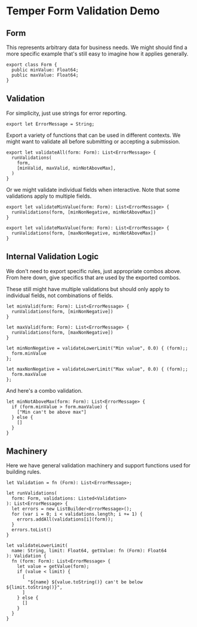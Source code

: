 # Temper Form Validation Demo

## Form

This represents arbitrary data for business needs. We might should find a more
specific example that's still easy to imagine how it applies generally.

    export class Form {
      public minValue: Float64;
      public maxValue: Float64;
    }

## Validation

For simplicity, just use strings for error reporting.

    export let ErrorMessage = String;

Export a variety of functions that can be used in different contexts. We might
want to validate all before submitting or accepting a submission.

    export let validateAll(form: Form): List<ErrorMessage> {
      runValidations(
        form,
        [minValid, maxValid, minNotAboveMax],
      )
    }

Or we might validate individual fields when interactive. Note that some
validations apply to multiple fields.

    export let validateMinValue(form: Form): List<ErrorMessage> {
      runValidations(form, [minNonNegative, minNotAboveMax])
    }

    export let validateMaxValue(form: Form): List<ErrorMessage> {
      runValidations(form, [maxNonNegative, minNotAboveMax])
    }

## Internal Validation Logic

We don't need to export specific rules, just appropriate combos above. From here
down, give specifics that are used by the exported combos.

These still might have multiple validations but should only apply to individual
fields, not combinations of fields.

    let minValid(form: Form): List<ErrorMessage> {
      runValidations(form, [minNonNegative])
    }

    let maxValid(form: Form): List<ErrorMessage> {
      runValidations(form, [maxNonNegative])
    }

    let minNonNegative = validateLowerLimit("Min value", 0.0) { (form);;
      form.minValue
    };

    let maxNonNegative = validateLowerLimit("Max value", 0.0) { (form);;
      form.maxValue
    };

And here's a combo validation.

    let minNotAboveMax(form: Form): List<ErrorMessage> {
      if (form.minValue > form.maxValue) {
        ["Min can't be above max"]
      } else {
        []
      }
    }

## Machinery

Here we have general validation machinery and support functions used for
building rules.

    let Validation = fn (Form): List<ErrorMessage>;

    let runValidations(
      form: Form, validations: Listed<Validation>
    ): List<ErrorMessage> {
      let errors = new ListBuilder<ErrorMessage>();
      for (var i = 0; i < validations.length; i += 1) {
        errors.addAll(validations[i](form));
      }
      errors.toList()
    }

    let validateLowerLimit(
      name: String, limit: Float64, getValue: fn (Form): Float64
    ): Validation {
      fn (form: Form): List<ErrorMessage> {
        let value = getValue(form);
        if (value < limit) {
          [
            "${name} ${value.toString()} can't be below ${limit.toString()}",
          ]
        } else {
          []
        }
      }
    }
